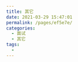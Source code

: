 ```yaml
---
title: 其它
date: 2021-03-29 15:47:01
permalink: /pages/ef5e7e/
categories:
  - 面试
  - 其它
tags:
  - 
---
```

